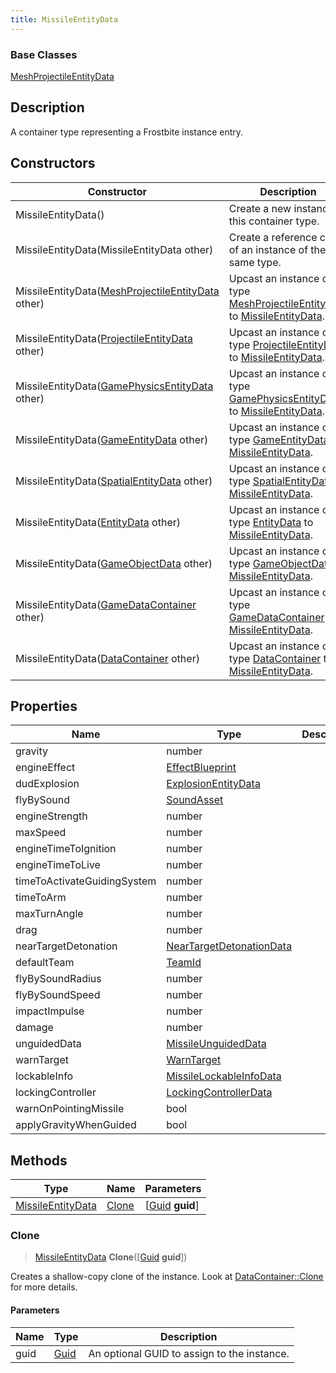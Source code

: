 ```yaml
---
title: MissileEntityData
---
```

### Base Classes

[MeshProjectileEntityData](/vext/ref/fb/meshprojectileentitydata/)

## Description

A container type representing a Frostbite instance entry.

## Constructors

| Constructor                                                                   | Description                                                                                                                |
| ----------------------------------------------------------------------------- | -------------------------------------------------------------------------------------------------------------------------- |
| MissileEntityData()                                                           | Create a new instance of this container type.                                                                              |
| MissileEntityData(MissileEntityData other)                                    | Create a reference copy of an instance of the same type.                                                                   |
| MissileEntityData([MeshProjectileEntityData](/vext/ref/fb/meshprojectileentitydata/) other) | Upcast an instance of type [MeshProjectileEntityData](/vext/ref/fb/meshprojectileentitydata/) to [MissileEntityData](/vext/ref/fb/missileentitydata/). |
| MissileEntityData([ProjectileEntityData](/vext/ref/fb/projectileentitydata/) other)         | Upcast an instance of type [ProjectileEntityData](/vext/ref/fb/projectileentitydata/) to [MissileEntityData](/vext/ref/fb/missileentitydata/).         |
| MissileEntityData([GamePhysicsEntityData](/vext/ref/fb/gamephysicsentitydata/) other)       | Upcast an instance of type [GamePhysicsEntityData](/vext/ref/fb/gamephysicsentitydata/) to [MissileEntityData](/vext/ref/fb/missileentitydata/).       |
| MissileEntityData([GameEntityData](/vext/ref/fb/gameentitydata/) other)                     | Upcast an instance of type [GameEntityData](/vext/ref/fb/gameentitydata/) to [MissileEntityData](/vext/ref/fb/missileentitydata/).                     |
| MissileEntityData([SpatialEntityData](/vext/ref/fb/spatialentitydata/) other)               | Upcast an instance of type [SpatialEntityData](/vext/ref/fb/spatialentitydata/) to [MissileEntityData](/vext/ref/fb/missileentitydata/).               |
| MissileEntityData([EntityData](/vext/ref/fb/entitydata/) other)                             | Upcast an instance of type [EntityData](/vext/ref/fb/entitydata/) to [MissileEntityData](/vext/ref/fb/missileentitydata/).                             |
| MissileEntityData([GameObjectData](/vext/ref/fb/gameobjectdata/) other)                     | Upcast an instance of type [GameObjectData](/vext/ref/fb/gameobjectdata/) to [MissileEntityData](/vext/ref/fb/missileentitydata/).                     |
| MissileEntityData([GameDataContainer](/vext/ref/fb/gamedatacontainer/) other)               | Upcast an instance of type [GameDataContainer](/vext/ref/fb/gamedatacontainer/) to [MissileEntityData](/vext/ref/fb/missileentitydata/).               |
| MissileEntityData([DataContainer](/vext/ref/shared/class/datacontainer) other)  | Upcast an instance of type [DataContainer](/vext/ref/shared/class/datacontainer) to [MissileEntityData](/vext/ref/fb/missileentitydata/).  |

## Properties

| Name                        | Type                                                 | Description |
| --------------------------- | ---------------------------------------------------- | ----------- |
| gravity                     | number                                               |             |
| engineEffect                | [EffectBlueprint](/vext/ref/fb/effectblueprint/)                   |             |
| dudExplosion                | [ExplosionEntityData](/vext/ref/fb/explosionentitydata/)           |             |
| flyBySound                  | [SoundAsset](/vext/ref/fb/soundasset/)                             |             |
| engineStrength              | number                                               |             |
| maxSpeed                    | number                                               |             |
| engineTimeToIgnition        | number                                               |             |
| engineTimeToLive            | number                                               |             |
| timeToActivateGuidingSystem | number                                               |             |
| timeToArm                   | number                                               |             |
| maxTurnAngle                | number                                               |             |
| drag                        | number                                               |             |
| nearTargetDetonation        | [NearTargetDetonationData](/vext/ref/fb/neartargetdetonationdata/) |             |
| defaultTeam                 | [TeamId](/vext/ref/fb/teamid/)                                     |             |
| flyBySoundRadius            | number                                               |             |
| flyBySoundSpeed             | number                                               |             |
| impactImpulse               | number                                               |             |
| damage                      | number                                               |             |
| unguidedData                | [MissileUnguidedData](/vext/ref/fb/missileunguideddata/)           |             |
| warnTarget                  | [WarnTarget](/vext/ref/fb/warntarget/)                             |             |
| lockableInfo                | [MissileLockableInfoData](/vext/ref/fb/missilelockableinfodata/)   |             |
| lockingController           | [LockingControllerData](/vext/ref/fb/lockingcontrollerdata/)       |             |
| warnOnPointingMissile       | bool                                                 |             |
| applyGravityWhenGuided      | bool                                                 |             |

## Methods

| Type                                   | Name            | Parameters                                     |
| -------------------------------------- | --------------- | ---------------------------------------------- |
| [MissileEntityData](/vext/ref/fb/missileentitydata/) | [Clone](#clone) | \[[Guid](/vext/ref/shared/class/guid) **guid**\] |

### Clone

> [MissileEntityData](/vext/ref/fb/missileentitydata/) **Clone**(\[[Guid](/vext/ref/shared/class/guid) **guid**\])

Creates a shallow-copy clone of the instance. Look at [DataContainer::Clone](/vext/ref/shared/class/datacontainer#clone) for more details.

#### Parameters

| Name | Type         | Description                                 |
| ---- | ------------ | ------------------------------------------- |
| guid | [Guid](/vext/ref/shared/class/guid/) | An optional GUID to assign to the instance. |
